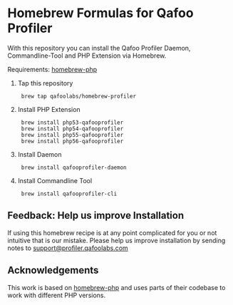 # Homebrew Formulas for Qafoo Profiler

With this repository you can install the Qafoo Profiler Daemon, Commandline-Tool and PHP Extension via Homebrew.

Requirements: [homebrew-php](https://github.com/Homebrew/homebrew-php)

1. Tap this repository

	    brew tap qafoolabs/homebrew-profiler

2. Install PHP Extension

	    brew install php53-qafooprofiler
	    brew install php54-qafooprofiler
	    brew install php55-qafooprofiler
	    brew install php56-qafooprofiler

3. Install Daemon

	    brew install qafooprofiler-daemon

4. Install Commandline Tool

	    brew install qafooprofiler-cli

## Feedback: Help us improve Installation

If using this homebrew recipe is at any point complicated for you or not
intuitive that is our mistake. Please help us improve installation by sending
notes to support@profiler.qafoolabs.com

## Acknowledgements

This work is based on [homebrew-php](https://github.com/Homebrew/homebrew-php)
and uses parts of their codebase to work with different PHP versions.
